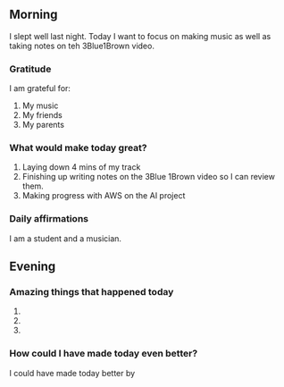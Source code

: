 
## Morning

I slept well last night. Today I want to focus on making music as well as taking notes on teh 3Blue1Brown video.

### Gratitude

I am grateful for:

1. My music
2. My friends
3. My parents

### What would make today great?

1. Laying down 4 mins of my track
2. Finishing up writing notes on the 3Blue 1Brown video so I can review them.
3. Making progress with AWS on the AI project

### Daily affirmations

I am a student and a musician.

## Evening

<!-- Fill out this section before going to sleep, reflecting on your day -->

### Amazing things that happened today

1.
2.
3.

### How could I have made today even better?

I could have made today better by
